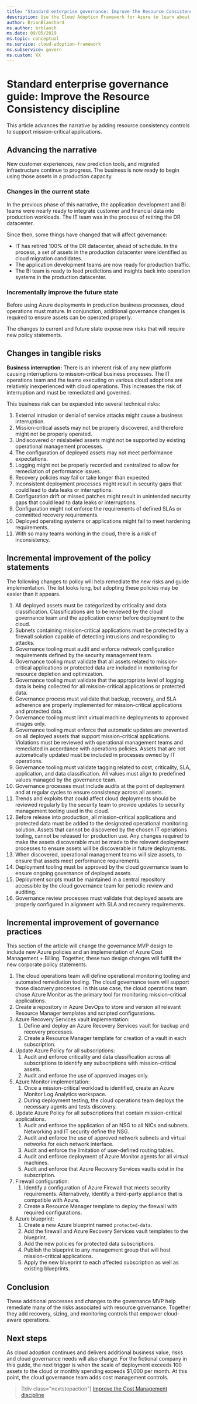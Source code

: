 ```yaml
---
title: "Standard enterprise governance: Improve the Resource Consistency discipline"
description: Use the Cloud Adoption Framework for Azure to learn about improving governance baseline and adding recovery, sizing, and monitoring controls to remediate risks.
author: BrianBlanchard
ms.author: brblanch
ms.date: 09/05/2019
ms.topic: conceptual
ms.service: cloud-adoption-framework
ms.subservice: govern
ms.custom: XX
---
```


# Standard enterprise governance guide: Improve the Resource Consistency discipline

This article advances the narrative by adding resource consistency controls to support mission-critical applications.

## Advancing the narrative

New customer experiences, new prediction tools, and migrated infrastructure continue to progress. The business is now ready to begin using those assets in a production capacity.

### Changes in the current state

In the previous phase of this narrative, the application development and BI teams were nearly ready to integrate customer and financial data into production workloads. The IT team was in the process of retiring the DR datacenter.

Since then, some things have changed that will affect governance:

- IT has retired 100% of the DR datacenter, ahead of schedule. In the process, a set of assets in the production datacenter were identified as cloud migration candidates.
- The application development teams are now ready for production traffic.
- The BI team is ready to feed predictions and insights back into operation systems in the production datacenter.

### Incrementally improve the future state

Before using Azure deployments in production business processes, cloud operations must mature. In conjunction, additional governance changes is required to ensure assets can be operated properly.

The changes to current and future state expose new risks that will require new policy statements.

## Changes in tangible risks

**Business interruption:** There is an inherent risk of any new platform causing interruptions to mission-critical business processes. The IT operations team and the teams executing on various cloud adoptions are relatively inexperienced with cloud operations. This increases the risk of interruption and must be remediated and governed.

This business risk can be expanded into several technical risks:

1. External intrusion or denial of service attacks might cause a business interruption.
1. Mission-critical assets may not be properly discovered, and therefore might not be properly operated.
1. Undiscovered or mislabeled assets might not be supported by existing operational management processes.
1. The configuration of deployed assets may not meet performance expectations.
1. Logging might not be properly recorded and centralized to allow for remediation of performance issues.
1. Recovery policies may fail or take longer than expected.
1. Inconsistent deployment processes might result in security gaps that could lead to data leaks or interruptions.
1. Configuration drift or missed patches might result in unintended security gaps that could lead to data leaks or interruptions.
1. Configuration might not enforce the requirements of defined SLAs or committed recovery requirements.
1. Deployed operating systems or applications might fail to meet hardening requirements.
1. With so many teams working in the cloud, there is a risk of inconsistency.

## Incremental improvement of the policy statements

The following changes to policy will help remediate the new risks and guide implementation. The list looks long, but adopting these policies may be easier than it appears.

1. All deployed assets must be categorized by criticality and data classification. Classifications are to be reviewed by the cloud governance team and the application owner before deployment to the cloud.
1. Subnets containing mission-critical applications must be protected by a firewall solution capable of detecting intrusions and responding to attacks.
1. Governance tooling must audit and enforce network configuration requirements defined by the security management team.
1. Governance tooling must validate that all assets related to mission-critical applications or protected data are included in monitoring for resource depletion and optimization.
1. Governance tooling must validate that the appropriate level of logging data is being collected for all mission-critical applications or protected data.
1. Governance process must validate that backup, recovery, and SLA adherence are properly implemented for mission-critical applications and protected data.
1. Governance tooling must limit virtual machine deployments to approved images only.
1. Governance tooling must enforce that automatic updates are prevented on all deployed assets that support mission-critical applications. Violations must be reviewed with operational management teams and remediated in accordance with operations policies. Assets that are not automatically updated must be included in processes owned by IT operations.
1. Governance tooling must validate tagging related to cost, criticality, SLA, application, and data classification. All values must align to predefined values managed by the governance team.
1. Governance processes must include audits at the point of deployment and at regular cycles to ensure consistency across all assets.
1. Trends and exploits that could affect cloud deployments should be reviewed regularly by the security team to provide updates to security management tooling used in the cloud.
1. Before release into production, all mission-critical applications and protected data must be added to the designated operational monitoring solution. Assets that cannot be discovered by the chosen IT operations tooling, cannot be released for production use. Any changes required to make the assets discoverable must be made to the relevant deployment processes to ensure assets will be discoverable in future deployments.
1. When discovered, operational management teams will size assets, to ensure that assets meet performance requirements.
1. Deployment tooling must be approved by the cloud governance team to ensure ongoing governance of deployed assets.
1. Deployment scripts must be maintained in a central repository accessible by the cloud governance team for periodic review and auditing.
1. Governance review processes must validate that deployed assets are properly configured in alignment with SLA and recovery requirements.

## Incremental improvement of governance practices

This section of the article will change the governance MVP design to include new Azure policies and an implementation of Azure Cost Management + Billing. Together, these two design changes will fulfill the new corporate policy statements.

1. The cloud operations team will define operational monitoring tooling and automated remediation tooling. The cloud governance team will support those discovery processes. In this use case, the cloud operations team chose Azure Monitor as the primary tool for monitoring mission-critical applications.
2. Create a repository in Azure DevOps to store and version all relevant Resource Manager templates and scripted configurations.
3. Azure Recovery Services vault implementation:
    1. Define and deploy an Azure Recovery Services vault for backup and recovery processes.
    2. Create a Resource Manager template for creation of a vault in each subscription.
4. Update Azure Policy for all subscriptions:
    1. Audit and enforce criticality and data classification across all subscriptions to identify any subscriptions with mission-critical assets.
    2. Audit and enforce the use of approved images only.
5. Azure Monitor implementation:
    1. Once a mission-critical workload is identified, create an Azure Monitor Log Analytics workspace.
    2. During deployment testing, the cloud operations team deploys the necessary agents and tests discovery.
6. Update Azure Policy for all subscriptions that contain mission-critical applications.
    1. Audit and enforce the application of an NSG to all NICs and subnets. Networking and IT security define the NSG.
    2. Audit and enforce the use of approved network subnets and virtual networks for each network interface.
    3. Audit and enforce the limitation of user-defined routing tables.
    4. Audit and enforce deployment of Azure Monitor agents for all virtual machines.
    5. Audit and enforce that Azure Recovery Services vaults exist in the subscription.
7. Firewall configuration:
    1. Identify a configuration of Azure Firewall that meets security requirements. Alternatively, identify a third-party appliance that is compatible with Azure.
    1. Create a Resource Manager template to deploy the firewall with required configurations.
8. Azure blueprint:
    1. Create a new Azure blueprint named `protected-data`.
    2. Add the firewall and Azure Recovery Services vault templates to the blueprint.
    3. Add the new policies for protected data subscriptions.
    4. Publish the blueprint to any management group that will host mission-critical applications.
    5. Apply the new blueprint to each affected subscription as well as existing blueprints.

## Conclusion

These additional processes and changes to the governance MVP help remediate many of the risks associated with resource governance. Together they add recovery, sizing, and monitoring controls that empower cloud-aware operations.

## Next steps

As cloud adoption continues and delivers additional business value, risks and cloud governance needs will also change. For the fictional company in this guide, the next trigger is when the scale of deployment exceeds 100 assets to the cloud or monthly spending exceeds $1,000 per month. At this point, the cloud governance team adds cost management controls.

> [!div class="nextstepaction"]
> [Improve the Cost Management discipline](./cost-management-improvement.md)
